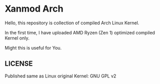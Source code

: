 # Xanmod Arch

Hello, this repository is collection of compiled Arch Linux Kernel.

In the first time, I have uploaded AMD Ryzen (Zen 1) optimized compiled Kernel only.

Might this is useful for You.

## LICENSE

Published same as Linux original Kernel: GNU GPL v2
